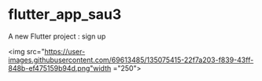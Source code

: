 # flutter_app_sau3

A new Flutter project : sign up


<img src="https://user-images.githubusercontent.com/69613485/135075415-22f7a203-f839-43ff-848b-ef475159b94d.png"width ="250">
